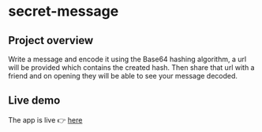 # secret-message

## Project overview
Write a message and encode it using the Base64 hashing algorithm, a url will be provided which contains the created hash. Then share that url with a friend and on opening they will be able to see your message decoded.

## Live demo
The app is live 👉 [here](https://clovertwin.github.io/secret-message/)
